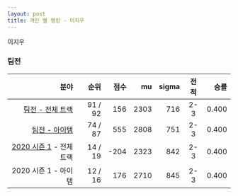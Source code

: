 ```yaml
---
layout: post
title: 개인 별 랭킹 - 이지우
---
```


이지우


### 팀전

| 분야 | 순위 | 점수 | mu | sigma | 전적 | 승률 |
|---:|---:|---:|---:|---:|:---:|---:|
| [팀전 - 전체 트랙](../team-full) | 91 / 92 | 156 | 2303 | 716 | 2-3 | 0.400 |
| [팀전 - 아이템](../team-item) | 74 / 87 | 555 | 2808 | 751 | 2-3 | 0.400 |
| [2020 시즌 1](../t2020_1) - 전체 트랙 | 14 / 19 | -204 | 2323 | 842 | 2-3 | 0.400 |
| 2020 시즌 1 - 아이템 | 12 / 16 | 176 | 2710 | 845 | 2-3 | 0.400 |

